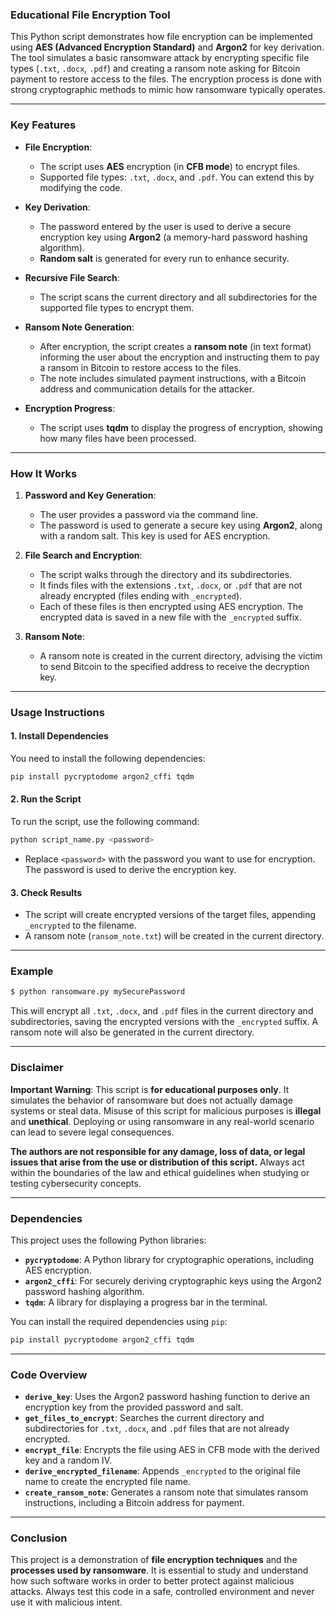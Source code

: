 ### **Educational File Encryption Tool**

This Python script demonstrates how file encryption can be implemented using **AES (Advanced Encryption Standard)** and **Argon2** for key derivation. The tool simulates a basic ransomware attack by encrypting specific file types (`.txt`, `.docx`, `.pdf`) and creating a ransom note asking for Bitcoin payment to restore access to the files. The encryption process is done with strong cryptographic methods to mimic how ransomware typically operates.

---

### **Key Features**

- **File Encryption**: 
  - The script uses **AES** encryption (in **CFB mode**) to encrypt files.
  - Supported file types: `.txt`, `.docx`, and `.pdf`. You can extend this by modifying the code.
  
- **Key Derivation**:
  - The password entered by the user is used to derive a secure encryption key using **Argon2** (a memory-hard password hashing algorithm).
  - **Random salt** is generated for every run to enhance security.

- **Recursive File Search**:
  - The script scans the current directory and all subdirectories for the supported file types to encrypt them.
  
- **Ransom Note Generation**:
  - After encryption, the script creates a **ransom note** (in text format) informing the user about the encryption and instructing them to pay a ransom in Bitcoin to restore access to the files.
  - The note includes simulated payment instructions, with a Bitcoin address and communication details for the attacker.
  
- **Encryption Progress**:
  - The script uses **tqdm** to display the progress of encryption, showing how many files have been processed.

---

### **How It Works**

1. **Password and Key Generation**:
   - The user provides a password via the command line.
   - The password is used to generate a secure key using **Argon2**, along with a random salt. This key is used for AES encryption.

2. **File Search and Encryption**:
   - The script walks through the directory and its subdirectories.
   - It finds files with the extensions `.txt`, `.docx`, or `.pdf` that are not already encrypted (files ending with `_encrypted`).
   - Each of these files is then encrypted using AES encryption. The encrypted data is saved in a new file with the `_encrypted` suffix.

3. **Ransom Note**:
   - A ransom note is created in the current directory, advising the victim to send Bitcoin to the specified address to receive the decryption key.

---

### **Usage Instructions**

#### 1. Install Dependencies
You need to install the following dependencies:
```bash
pip install pycryptodome argon2_cffi tqdm
```

#### 2. Run the Script
To run the script, use the following command:
```bash
python script_name.py <password>
```
- Replace `<password>` with the password you want to use for encryption. The password is used to derive the encryption key.

#### 3. Check Results
- The script will create encrypted versions of the target files, appending `_encrypted` to the filename.
- A ransom note (`ransom_note.txt`) will be created in the current directory.

---

### **Example**
```bash
$ python ransomware.py mySecurePassword
```
This will encrypt all `.txt`, `.docx`, and `.pdf` files in the current directory and subdirectories, saving the encrypted versions with the `_encrypted` suffix. A ransom note will also be generated in the current directory.

---

### **Disclaimer**

**Important Warning**: This script is **for educational purposes only**. It simulates the behavior of ransomware but does not actually damage systems or steal data. Misuse of this script for malicious purposes is **illegal** and **unethical**. Deploying or using ransomware in any real-world scenario can lead to severe legal consequences.

**The authors are not responsible for any damage, loss of data, or legal issues that arise from the use or distribution of this script.** Always act within the boundaries of the law and ethical guidelines when studying or testing cybersecurity concepts.

---

### **Dependencies**

This project uses the following Python libraries:
- **`pycryptodome`**: A Python library for cryptographic operations, including AES encryption.
- **`argon2_cffi`**: For securely deriving cryptographic keys using the Argon2 password hashing algorithm.
- **`tqdm`**: A library for displaying a progress bar in the terminal.

You can install the required dependencies using `pip`:
```bash
pip install pycryptodome argon2_cffi tqdm
```

---

### **Code Overview**

- **`derive_key`**: Uses the Argon2 password hashing function to derive an encryption key from the provided password and salt.
- **`get_files_to_encrypt`**: Searches the current directory and subdirectories for `.txt`, `.docx`, and `.pdf` files that are not already encrypted.
- **`encrypt_file`**: Encrypts the file using AES in CFB mode with the derived key and a random IV.
- **`derive_encrypted_filename`**: Appends `_encrypted` to the original file name to create the encrypted file name.
- **`create_ransom_note`**: Generates a ransom note that simulates ransom instructions, including a Bitcoin address for payment.

---

### **Conclusion**

This project is a demonstration of **file encryption techniques** and the **processes used by ransomware**. It is essential to study and understand how such software works in order to better protect against malicious attacks. Always test this code in a safe, controlled environment and never use it with malicious intent.
